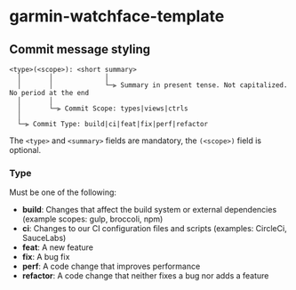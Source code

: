 # garmin-watchface-template

## Commit message styling

```text
<type>(<scope>): <short summary>
  │       │             │
  │       │             └─⫸ Summary in present tense. Not capitalized. No period at the end
  │       │
  │       └─⫸ Commit Scope: types|views|ctrls
  │
  └─⫸ Commit Type: build|ci|feat|fix|perf|refactor
```

The `<type>` and `<summary>` fields are mandatory, the `(<scope>)` field is optional.

### Type

Must be one of the following:

- **build**: Changes that affect the build system or external dependencies (example scopes: gulp, broccoli, npm)
- **ci**: Changes to our CI configuration files and scripts (examples: CircleCi, SauceLabs)
- **feat**: A new feature
- **fix**: A bug fix
- **perf**: A code change that improves performance
- **refactor**: A code change that neither fixes a bug nor adds a feature
